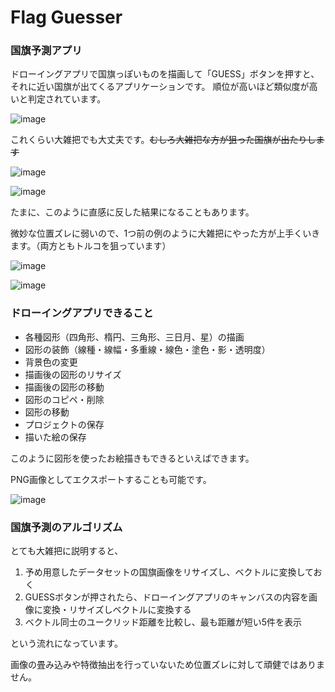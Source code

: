 # Flag Guesser

### 国旗予測アプリ

ドローイングアプリで国旗っぽいものを描画して「GUESS」ボタンを押すと、それに近い国旗が出てくるアプリケーションです。
順位が高いほど類似度が高いと判定されています。

![image](https://github.com/yskitf21/Flag-Guesser/assets/96232134/48a9d882-1388-4001-9394-1cf040b94685)

これくらい大雑把でも大丈夫です。~~むしろ大雑把な方が狙った国旗が出たりします~~

![image](https://github.com/yskitf21/Flag-Guesser/assets/96232134/f0c66796-131c-4d63-b186-6d4797a4d5e4)


![image](https://github.com/yskitf21/Flag-Guesser/assets/96232134/6ccee18b-361d-4f07-993c-bd76ec381e76)

たまに、このように直感に反した結果になることもあります。

微妙な位置ズレに弱いので、1つ前の例のように大雑把にやった方が上手くいきます。（両方ともトルコを狙っています）

![image](https://github.com/yskitf21/Flag-Guesser/assets/96232134/44ee3df9-64da-4807-b0f6-e7f60a27e9ec)

![image](https://github.com/yskitf21/Flag-Guesser/assets/96232134/14b59f87-60f5-42a7-9a4e-5d9120dab67f)


### ドローイングアプリできること

- 各種図形（四角形、楕円、三角形、三日月、星）の描画
- 図形の装飾（線種・線幅・多重線・線色・塗色・影・透明度）
- 背景色の変更
- 描画後の図形のリサイズ
- 描画後の図形の移動
- 図形のコピペ・削除
- 図形の移動
- プロジェクトの保存
- 描いた絵の保存

このように図形を使ったお絵描きもできるといえばできます。

PNG画像としてエクスポートすることも可能です。


![image](https://github.com/yskitf21/Flag-Guesser/assets/96232134/5025d722-5a24-41b6-a712-5daa62dae155)

### 国旗予測のアルゴリズム

とても大雑把に説明すると、

1. 予め用意したデータセットの国旗画像をリサイズし、ベクトルに変換しておく
2. GUESSボタンが押されたら、ドローイングアプリのキャンバスの内容を画像に変換・リサイズしベクトルに変換する
3. ベクトル同士のユークリッド距離を比較し、最も距離が短い5件を表示

という流れになっています。

画像の畳み込みや特徴抽出を行っていないため位置ズレに対して頑健ではありません。
